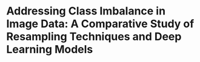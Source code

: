 # Addressing Class Imbalance in Image Data: A Comparative Study of Resampling Techniques and Deep Learning Models
